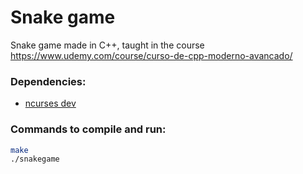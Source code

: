 # Snake game

Snake game made in C++, taught in the course https://www.udemy.com/course/curso-de-cpp-moderno-avancado/

### Dependencies:
+ [ncurses dev](https://ncurses.dev/)


### Commands to compile and run:
```sh
make
./snakegame
```
